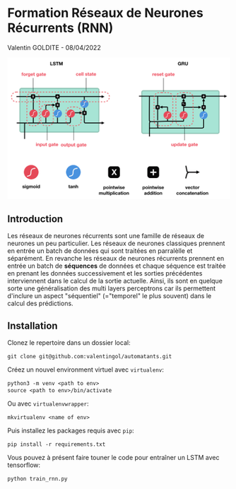 # Formation Réseaux de Neurones Récurrents (RNN)

Valentin GOLDITE - 08/04/2022

![alt text](ressources/lstm-vs-gru.png)

## Introduction

Les réseaux de neurones récurrents sont une famille de réseaux de neurones un peu particulier. Les réseaux de neurones classiques prennent en entrée un batch de données qui sont traitées en parralèlle et séparément. En revanche les réseaux de neurones récurrents prennent en entrée un batch de **séquences** de données et chaque séquence est traitée en prenant les données successivement et les sorties précédentes interviennent dans le calcul de la sortie actuelle. Ainsi, ils sont en quelque sorte une généralisation des multi layers perceptrons car ils permettent d'inclure un aspect "séquentiel" (="temporel" le plus souvent) dans le calcul des prédictions.

## Installation

Clonez le repertoire dans un dossier local:

```script
git clone git@github.com:valentingol/automatants.git
```

Créez un nouvel environment virtuel avec `virtualenv`:

```script
python3 -m venv <path to env>
source <path to env>/bin/activate
```

Ou avec `virtualenvwrapper`:

```script
mkvirtualenv <name of env>
```

Puis installez les packages requis avec `pip`:

```script
pip install -r requirements.txt
```

Vous pouvez à présent faire touner le code pour entraîner un LSTM avec tensorflow:

```script
python train_rnn.py
```
